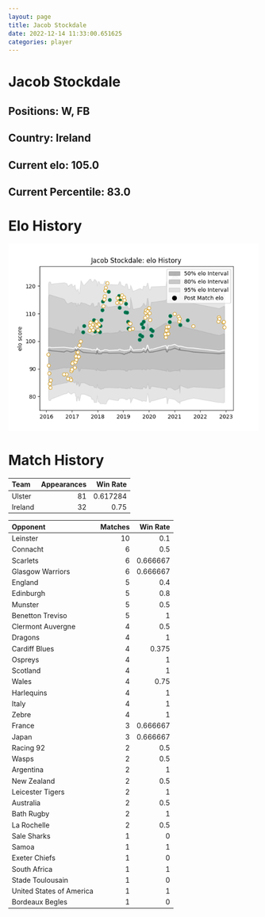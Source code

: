 ```yaml
---  
layout: page  
title: Jacob Stockdale  
date: 2022-12-14 11:33:00.651625  
categories: player  
---
```

# Jacob Stockdale

## Positions: W, FB

## Country: Ireland

## Current elo: 105.0

## Current Percentile: 83.0

# Elo History


![elo history](history_JacobStockdale.png)
# Match History


| Team    |   Appearances |   Win Rate |
|:--------|--------------:|-----------:|
| Ulster  |            81 |   0.617284 |
| Ireland |            32 |   0.75     |

| Opponent                 |   Matches |   Win Rate |
|:-------------------------|----------:|-----------:|
| Leinster                 |        10 |   0.1      |
| Connacht                 |         6 |   0.5      |
| Scarlets                 |         6 |   0.666667 |
| Glasgow Warriors         |         6 |   0.666667 |
| England                  |         5 |   0.4      |
| Edinburgh                |         5 |   0.8      |
| Munster                  |         5 |   0.5      |
| Benetton Treviso         |         5 |   1        |
| Clermont Auvergne        |         4 |   0.5      |
| Dragons                  |         4 |   1        |
| Cardiff Blues            |         4 |   0.375    |
| Ospreys                  |         4 |   1        |
| Scotland                 |         4 |   1        |
| Wales                    |         4 |   0.75     |
| Harlequins               |         4 |   1        |
| Italy                    |         4 |   1        |
| Zebre                    |         4 |   1        |
| France                   |         3 |   0.666667 |
| Japan                    |         3 |   0.666667 |
| Racing 92                |         2 |   0.5      |
| Wasps                    |         2 |   0.5      |
| Argentina                |         2 |   1        |
| New Zealand              |         2 |   0.5      |
| Leicester Tigers         |         2 |   1        |
| Australia                |         2 |   0.5      |
| Bath Rugby               |         2 |   1        |
| La Rochelle              |         2 |   0.5      |
| Sale Sharks              |         1 |   0        |
| Samoa                    |         1 |   1        |
| Exeter Chiefs            |         1 |   0        |
| South Africa             |         1 |   1        |
| Stade Toulousain         |         1 |   0        |
| United States of America |         1 |   1        |
| Bordeaux Begles          |         1 |   0        |